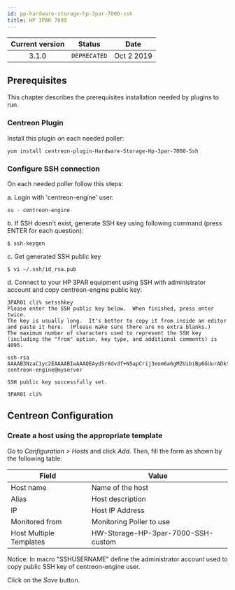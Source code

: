 ```yaml
---
id: pp-hardware-storage-hp-3par-7000-ssh
title: HP 3PAR 7000
---
```


| Current version | Status | Date |
| :-: | :-: | :-: |
| 3.1.0 | `DEPRECATED` | Oct  2 2019 |

## Prerequisites
This chapter describes the prerequisites installation needed by plugins
to run.

### Centreon Plugin
Install this plugin on each needed poller:

    yum install centreon-plugin-Hardware-Storage-Hp-3par-7000-Ssh

### Configure SSH connection
On each needed poller follow this steps:

a. Login with 'centreon-engine' user:

    su - centreon-engine

b. If SSH doesn't exist, generate SSH key using following command (press ENTER for each question):

    $ ssh-keygen

c. Get generated SSH public key

    $ vi ~/.ssh/id_rsa.pub

d. Connect to your HP 3PAR equipment using SSH with administrator account and copy centreon-engine public key:

    3PAR01 cli% setsshkey
    Please enter the SSH public key below.  When finished, press enter twice.
    The key is usually long.  It's better to copy it from inside an editor
    and paste it here.  (Please make sure there are no extra blanks.)
    The maximum number of characters used to represent the SSH key
    (including the "from" option, key type, and additional comments) is 4095.

    ssh-rsa AAAAB3NzaC1yc2EAAAABIwAAAQEAydSr8dvdf+N5apCrij3eom6a6gMZUibiBp6GUurADktPtm1jBdbZ2GVhnwiaeUqiwgxsBSjiGCKRlpIN/zBzM59li4k+fbhyO7SzXfB3IV3ueSVKlrVljyHQL6GqUjj9opxCg8jyKerCx6iTyqUvIJ4zmhaJXQAzxQFE7YLiuaaNN9ylH1z9ebuMZZKUh0gpXNT3ID4Ea+In5CAoPopwF50EdAIZ4QkS1EibhI9Lar8GqXMyHTNR/ZapvZ/KpI3lhduLT5OJ2QMbBzVrQFKXiLbYnU2AASYyFsQQC+7YASFwIEQ6D3sp0Wg8G1Dw/jmM01CsqthTm7j1Mw070OuJSw== centreon-engine@myserver
    
    SSH public key successfully set.
    
    3PAR01 cli%

## Centreon Configuration
### Create a host using the appropriate template
Go to *Configuration &gt; Hosts* and click *Add*. Then, fill the form as
shown by the following table:

| Field                   | Value                              |
|-------------------------|------------------------------------|
| Host name               | Name of the host                   |
| Alias                   | Host description                   |
| IP                      | Host IP Address                    |
| Monitored from          | Monitoring Poller to use           |
| Host Multiple Templates | HW-Storage-HP-3par-7000-SSH-custom |

Notice: In macro "SSHUSERNAME" define the administrator account used to copy public SSH key of centreon-engine user.

Click on the *Save* button.

